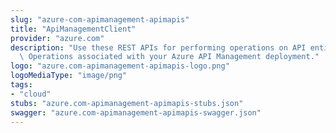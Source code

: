 ```yaml
---
slug: "azure-com-apimanagement-apimapis"
title: "ApiManagementClient"
provider: "azure.com"
description: "Use these REST APIs for performing operations on API entity and their\
  \ Operations associated with your Azure API Management deployment."
logo: "azure.com-apimanagement-apimapis-logo.png"
logoMediaType: "image/png"
tags:
- "cloud"
stubs: "azure.com-apimanagement-apimapis-stubs.json"
swagger: "azure.com-apimanagement-apimapis-swagger.json"
---
```

